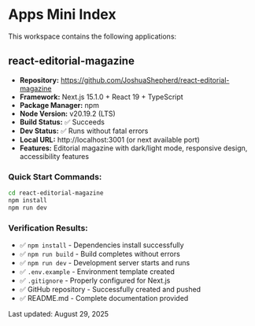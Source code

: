 # Apps Mini Index

This workspace contains the following applications:

## react-editorial-magazine

- **Repository:** https://github.com/JoshuaShepherd/react-editorial-magazine
- **Framework:** Next.js 15.1.0 + React 19 + TypeScript
- **Package Manager:** npm
- **Node Version:** v20.19.2 (LTS)
- **Build Status:** ✅ Succeeds
- **Dev Status:** ✅ Runs without fatal errors
- **Local URL:** http://localhost:3001 (or next available port)
- **Features:** Editorial magazine with dark/light mode, responsive design, accessibility features

### Quick Start Commands:
```bash
cd react-editorial-magazine
npm install
npm run dev
```

### Verification Results:
- ✅ `npm install` - Dependencies install successfully
- ✅ `npm run build` - Build completes without errors  
- ✅ `npm run dev` - Development server starts and runs
- ✅ `.env.example` - Environment template created
- ✅ `.gitignore` - Properly configured for Next.js
- ✅ GitHub repository - Successfully created and pushed
- ✅ README.md - Complete documentation provided

Last updated: August 29, 2025
